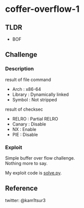 # coffer-overflow-1 

## TLDR
* BOF 

## Challenge
### Description
result of file command
* Arch    : x86-64
* Library : Dynamically linked
* Symbol  : Not stripped

result of checksec
* RELRO  : Partial RELRO
* Canary : Disable
* NX     : Enable
* PIE    : Disable

### Exploit 
Simple buffer over flow challenge.  
Nothing more to say.  

My exploit code is [solve.py](https://github.com/kam1tsur3/2020_CTF/blob/master/redpwn/pwn/coffer-overflow-1/solve.py).

## Reference

twitter: @kam1tsur3
